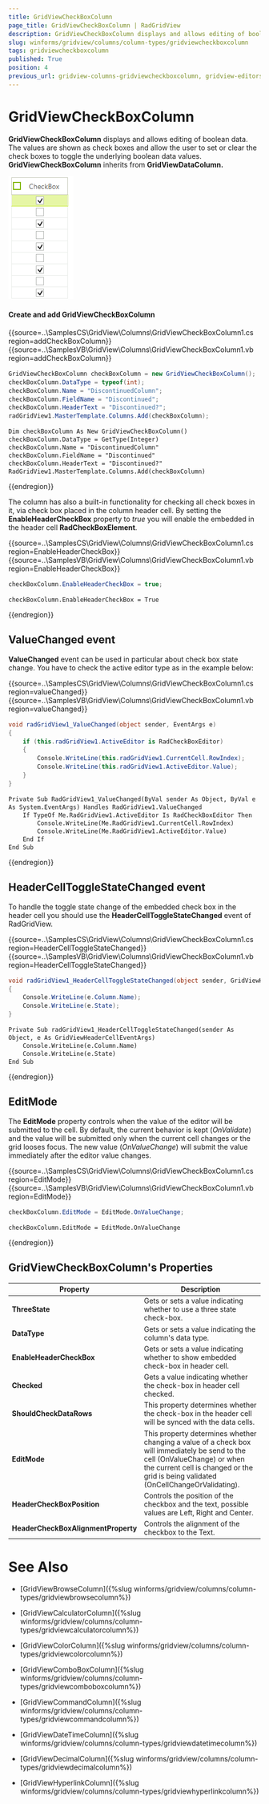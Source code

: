 ```yaml
---
title: GridViewCheckBoxColumn
page_title: GridViewCheckBoxColumn | RadGridView
description: GridViewCheckBoxColumn displays and allows editing of boolean data. The values are shown as check boxes.
slug: winforms/gridview/columns/column-types/gridviewcheckboxcolumn
tags: gridviewcheckboxcolumn
published: True
position: 4
previous_url: gridview-columns-gridviewcheckboxcolumn, gridview-editors-howto-checkboxeditor-submit-value-change
---
```


# GridViewCheckBoxColumn

__GridViewCheckBoxColumn__ displays and allows editing of boolean data. The values are shown as check boxes and allow the user to set or clear the check boxes to toggle the underlying boolean data values. __GridViewCheckBoxColumn__ inherits from __GridViewDataColumn.__

![gridview-columns-gridviewcheckboxcolumn 001](images/gridview-columns-gridviewcheckboxcolumn001.png)

#### Create and add GridViewCheckBoxColumn

{{source=..\SamplesCS\GridView\Columns\GridViewCheckBoxColumn1.cs region=addCheckBoxColumn}} 
{{source=..\SamplesVB\GridView\Columns\GridViewCheckBoxColumn1.vb region=addCheckBoxColumn}} 

````C#
GridViewCheckBoxColumn checkBoxColumn = new GridViewCheckBoxColumn();
checkBoxColumn.DataType = typeof(int);
checkBoxColumn.Name = "DiscontinuedColumn";
checkBoxColumn.FieldName = "Discontinued";
checkBoxColumn.HeaderText = "Discontinued?";
radGridView1.MasterTemplate.Columns.Add(checkBoxColumn);

````
````VB.NET
Dim checkBoxColumn As New GridViewCheckBoxColumn()
checkBoxColumn.DataType = GetType(Integer)
checkBoxColumn.Name = "DiscontinuedColumn"
checkBoxColumn.FieldName = "Discontinued"
checkBoxColumn.HeaderText = "Discontinued?"
RadGridView1.MasterTemplate.Columns.Add(checkBoxColumn)

````

{{endregion}} 

The column has also a built-in functionality for checking all check boxes in it, via check box placed in the column header cell. By setting the __EnableHeaderCheckBox__ property to *true* you will enable the embedded in the header cell **RadCheckBoxElement**. 

{{source=..\SamplesCS\GridView\Columns\GridViewCheckBoxColumn1.cs region=EnableHeaderCheckBox}} 
{{source=..\SamplesVB\GridView\Columns\GridViewCheckBoxColumn1.vb region=EnableHeaderCheckBox}} 

````C#
checkBoxColumn.EnableHeaderCheckBox = true;

````
````VB.NET
checkBoxColumn.EnableHeaderCheckBox = True

````

{{endregion}} 

## ValueChanged event

__ValueChanged__ event can be used in particular about check box state change. You have to check the active editor type as in the example below:

{{source=..\SamplesCS\GridView\Columns\GridViewCheckBoxColumn1.cs region=valueChanged}} 
{{source=..\SamplesVB\GridView\Columns\GridViewCheckBoxColumn1.vb region=valueChanged}} 

````C#
void radGridView1_ValueChanged(object sender, EventArgs e)
{
    if (this.radGridView1.ActiveEditor is RadCheckBoxEditor)
    {
        Console.WriteLine(this.radGridView1.CurrentCell.RowIndex);
        Console.WriteLine(this.radGridView1.ActiveEditor.Value);
    }
}

````
````VB.NET
Private Sub RadGridView1_ValueChanged(ByVal sender As Object, ByVal e As System.EventArgs) Handles RadGridView1.ValueChanged
    If TypeOf Me.RadGridView1.ActiveEditor Is RadCheckBoxEditor Then
        Console.WriteLine(Me.RadGridView1.CurrentCell.RowIndex)
        Console.WriteLine(Me.RadGridView1.ActiveEditor.Value)
    End If
End Sub

````

{{endregion}} 

## HeaderCellToggleStateChanged event

To handle the toggle state change of the embedded check box in the header cell you should use the __HeaderCellToggleStateChanged__ event of RadGridView.

{{source=..\SamplesCS\GridView\Columns\GridViewCheckBoxColumn1.cs region=HeaderCellToggleStateChanged}} 
{{source=..\SamplesVB\GridView\Columns\GridViewCheckBoxColumn1.vb region=HeaderCellToggleStateChanged}} 

````C#
void radGridView1_HeaderCellToggleStateChanged(object sender, GridViewHeaderCellEventArgs e)
{
    Console.WriteLine(e.Column.Name);
    Console.WriteLine(e.State);
}

````
````VB.NET
Private Sub radGridView1_HeaderCellToggleStateChanged(sender As Object, e As GridViewHeaderCellEventArgs)
    Console.WriteLine(e.Column.Name)
    Console.WriteLine(e.State)
End Sub

````

{{endregion}} 

## EditMode

The __EditMode__ property controls when the value of the editor will be submitted to the cell. By default, the current behavior is kept (*OnValidate*) and the value will be submitted only when the current cell changes or the grid looses focus. The new value (*OnValueChange*) will submit the value immediately after the editor value changes.

{{source=..\SamplesCS\GridView\Columns\GridViewCheckBoxColumn1.cs region=EditMode}} 
{{source=..\SamplesVB\GridView\Columns\GridViewCheckBoxColumn1.vb region=EditMode}} 

````C#
checkBoxColumn.EditMode = EditMode.OnValueChange;

````
````VB.NET
checkBoxColumn.EditMode = EditMode.OnValueChange

````

{{endregion}} 

## GridViewCheckBoxColumn's Properties 

|Property|Description|
|----|----|
|**ThreeState**|Gets or sets a value indicating whether to use a three state check-box.|
|**DataType**|Gets or sets a value indicating the column's data type.|
|**EnableHeaderCheckBox**|Gets or sets a value indicating whether to show embedded check-box in header cell.|
|**Checked**|Gets a value indicating whether the check-box in header cell checked.|
|**ShouldCheckDataRows**|This property determines whether the check-box in the header cell will be synced with the data cells.|
|**EditMode**|This property determines whether changing a value of a check box will immediately be send to the cell (OnValueChange) or when the current cell is changed or the grid is being validated (OnCellChangeOrValidating).|
|**HeaderCheckBoxPosition**|Controls the position of the checkbox and the text, possible values are Left, Right and Center.|
|**HeaderCheckBoxAlignmentProperty**|Controls the alignment of the checkbox to the Text.|


# See Also
* [GridViewBrowseColumn]({%slug winforms/gridview/columns/column-types/gridviewbrowsecolumn%})

* [GridViewCalculatorColumn]({%slug winforms/gridview/columns/column-types/gridviewcalculatorcolumn%})

* [GridViewColorColumn]({%slug winforms/gridview/columns/column-types/gridviewcolorcolumn%})

* [GridViewComboBoxColumn]({%slug winforms/gridview/columns/column-types/gridviewcomboboxcolumn%})

* [GridViewCommandColumn]({%slug winforms/gridview/columns/column-types/gridviewcommandcolumn%})

* [GridViewDateTimeColumn]({%slug winforms/gridview/columns/column-types/gridviewdatetimecolumn%})

* [GridViewDecimalColumn]({%slug winforms/gridview/columns/column-types/gridviewdecimalcolumn%})

* [GridViewHyperlinkColumn]({%slug winforms/gridview/columns/column-types/gridviewhyperlinkcolumn%})


